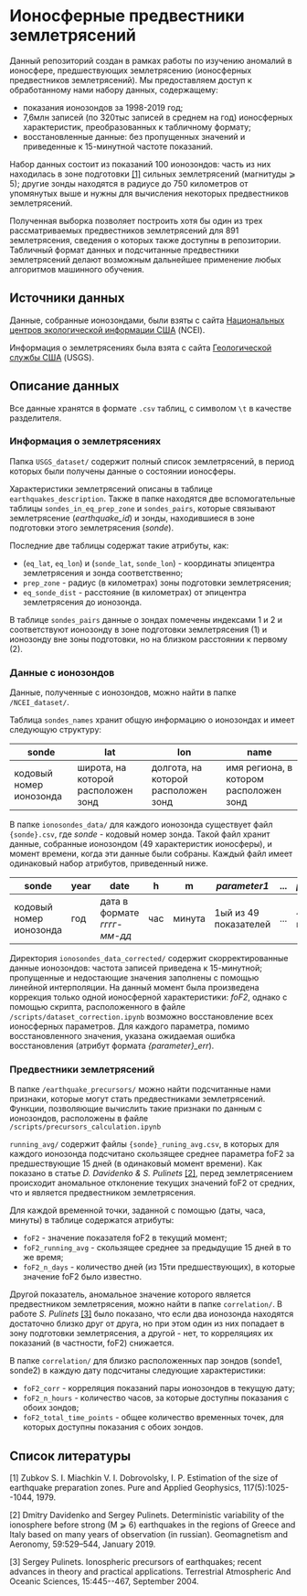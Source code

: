 # Ионосферные предвестники землетрясений

Данный репозиторий создан в рамках работы по изучению аномалий в ионосфере, предшествующих землетрясению (ионосферных предвестников землетрясений). Мы предоставляем доступ к обработанному нами набору данных, содержащему:
- показания ионозондов за 1998-2019 год;
- 7,6млн записей (по 320тыс записей в среднем на год) ионосферных характеристик, преобразованных к табличному формату;
- восстановленные данные: без пропущенных значений и приведенные к 15-минутной частоте показаний.

Набор данных состоит из показаний 100 ионозондов: часть из них находилась в зоне подготовки [[1]](#prep) сильных землетрясений (магнитуды ⩾ 5); другие зонды находятся в радиусе до 750 километров от упомянутых выше
и нужны для вычисления некоторых предвестников землетрясений.

Полученная выборка позволяет построить хотя бы один из трех рассматриваемых предвестников землетрясений для 891 землетрясения, сведения о которых также доступны в репозитории. Табличный формат данных и подсчитанные предвестники землетрясений делают возможным дальнейшее применение любых алгоритмов машинного обучения.

## Источники данных

Данные, собранные ионозондами, были взяты с сайта [Национальных центров экологической информации США](https://www.ngdc.noaa.gov/stp/iono/ionogram.html) (NCEI). 

Информация о землетрясениях была взята с сайта [Геологической службы США](https://www.usgs.gov/natural-hazards/earthquake-hazards/earthquakes) (USGS).

## Описание данных
Все данные хранятся в формате ```.csv``` таблиц, с символом ```\t``` в качестве разделителя.

### Информация о землетрясениях
Папка ```USGS_dataset/``` содержит полный список землетрясений, в период которых были получены данные о состоянии ионосферы.

Характеристики землетрясений описаны в таблице ```earthquakes_description```. Также в папке находятся две вспомогательные таблицы ```sondes_in_eq_prep_zone``` и ```sondes_pairs```, которые связывают землетрясение (_earthquake_id_) и зонды, находившиеся в зоне подготовки этого землетрясения (_sonde_). 

Последние две таблицы содержат такие атрибуты, как:
- (```eq_lat```, ```eq_lon```) и (```sonde_lat```, ```sonde_lon```) - координаты эпицентра землетрясения и зонда соответственно;
- ```prep_zone``` - радиус (в километрах) зоны подготовки землетрясения;
- ```eq_sonde_dist``` - расстояние (в километрах) от эпицентра землетрясения до ионозонда.

В таблице ```sondes_pairs``` данные о зондах помечены индексами 1 и 2 и соответствуют ионозонду в зоне подготовки землетрясения (1) и ионозонду вне зоны подготовки, но на близком расстоянии к первому (2). 

### Данные с ионозондов
Данные, полученные с ионозондов, можно найти в папке ```/NCEI_dataset/```.

Таблица ```sondes_names```  хранит общую информацию о ионозондах и имеет следующую структуру:

| sonde |	lat |	lon |	name |
|-------|-----|-----|------|
| кодовый номер ионозонда | широта, на которой расположен зонд | долгота, на которой расположен зонд | имя региона, в котором расположен зонд | 

В папке ```ionosondes_data/``` для каждого ионозонда существует файл ```{sonde}.csv```, где _sonde_ - кодовый номер зонда. Такой файл хранит данные, собранные ионозондом (49 характеристик ионосферы), и момент времени, когда эти данные были собраны. Каждый файл имеет одинаковый набор атрибутов, приведенный ниже.


| sonde |	year | date |	h |	m | _parameter1_ | ... | _parameter49_ |
|-------|------|------|---|---|--------------|---|---------------|
| кодовый номер ионозонда | год | дата в формате _гггг-мм-дд_ | час | минута | 1ый из 49 показателей | ... | 49ый из 49 показателей | 

Директория ``ionosondes_data_corrected/`` содержит скорректированные данные ионозондов: частота записей приведена к 15-минутной; пропущенные и недостающие значения заполнены с помощью линейной интерполяции. На данный момент была произведена коррекция только одной ионосферной характеристики: _foF2_, однако с помощью скрипта, расположенного в файле ``/scripts/dataset_correction.ipynb`` возможно восстановление всех ионосферных параметров. Для каждого параметра, помимо восстановленного значения, указана ожидаемая ошибка восстановления (атрибут формата _{parameter}\_err_).


### Предвестники землетрясений

В папке ```/earthquake_precursors/``` можно найти подсчитанные нами признаки, которые могут стать предвестниками землетрясений. Функции, позволяющие вычислить такие признаки по данным с ионозондов, расположены в файле ```/scripts/precursors_calculation.ipynb```

```running_avg/``` содержит файлы ```{sonde}_runing_avg.csv```, в которых для каждого ионозонда подсчитано скользящее среднее параметра foF2 за предшествующие 15 дней (в одинаковый момент времени). Как показано в статье _D. Davidenko & S. Pulinets_ [[2]](#mask), перед землетрясением происходит аномальное отклонение текущих значений foF2 от средних, что и является предвестником землетрясения. 

Для каждой временной точки, заданной с помощью (даты, часа, минуты) в таблице содержатся атрибуты:
- ```foF2``` - значение показателя foF2 в текущий момент;
- ```foF2_running_avg``` - скользящее среднее за предыдущие 15 дней в то же время;
- ```foF2_n_days``` - количество дней (из 15ти предшествующих), в которые значение foF2 было известно.

Другой показатель, аномальное значение которого является предвестником землетрясения, можно найти в папке ```correlation/```. В работе _S. Pulinets_ [[3]](#corr) было показано, что если два ионозонда находятся достаточно близко друг от друга, но при этом один из них попадает в зону подготовки землетрясения, а другой - нет, то корреляциях их показаний (в частности, foF2) снижается. 

В папке ```correlation/``` для близко расположенных пар зондов (sonde1, sonde2) в каждую дату подсчитаны следующие характеристики:
- ```foF2_corr``` - корреляция показаний пары ионозондов в текущую дату;	
- ```foF2_n_hours``` - количество часов, за которые доступны показания с обоих зондов;
- ```foF2_total_time_points``` - общее количество временных точек, для которых доступны показания с обоих зондов.

## Список литературы

<a name="prep">[1]</a>  Zubkov S. I. Miachkin V. I. Dobrovolsky, I. P. Estimation of the size of earthquake
preparation zones. Pure and Applied Geophysics, 117(5):1025--1044, 1979.

<a name="mask">[2]</a>  Dmitry Davidenko and Sergey Pulinets. Deterministic variability of the ionosphere before strong (M ⩾  6) earthquakes in the regions of Greece and Italy based on many years of observation (in russian). Geomagnetism and Aeronomy, 59:529–544, January 2019.

<a name="corr">[3]</a> Sergey Pulinets. Ionospheric precursors of earthquakes; recent advances in theory and practical applications. Terrestrial Atmospheric And Oceanic Sciences, 15:445--467, September 2004.

